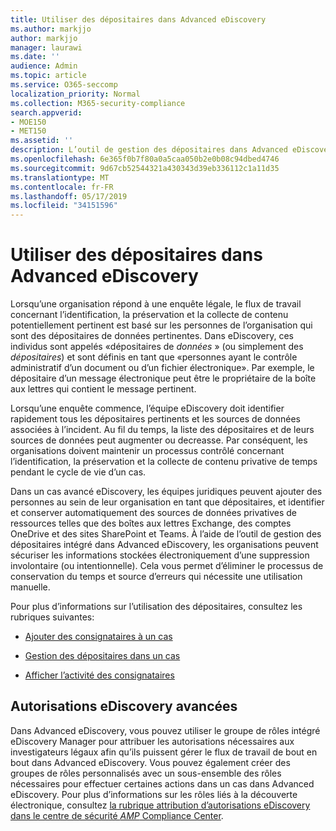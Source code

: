 ```yaml
---
title: Utiliser des dépositaires dans Advanced eDiscovery
ms.author: markjjo
author: markjjo
manager: laurawi
ms.date: ''
audience: Admin
ms.topic: article
ms.service: O365-seccomp
localization_priority: Normal
ms.collection: M365-security-compliance
search.appverid:
- MOE150
- MET150
ms.assetid: ''
description: L’outil de gestion des dépositaires dans Advanced eDiscovery vous permet de gérer le flux de travail concernant l’identification, la préservation et la collecte des données associées aux personnes concernées dans un cas juridique.
ms.openlocfilehash: 6e365f0b7f80a0a5caa050b2e0b08c94dbed4746
ms.sourcegitcommit: 9d67cb52544321a430343d39eb336112c1a11d35
ms.translationtype: MT
ms.contentlocale: fr-FR
ms.lasthandoff: 05/17/2019
ms.locfileid: "34151596"
---
```

# <a name="work-with-custodians-in-advanced-ediscovery"></a>Utiliser des dépositaires dans Advanced eDiscovery

Lorsqu’une organisation répond à une enquête légale, le flux de travail concernant l’identification, la préservation et la collecte de contenu potentiellement pertinent est basé sur les personnes de l’organisation qui sont des dépositaires de données pertinentes. Dans eDiscovery, ces individus sont appelés «dépositaires de *données* » (ou simplement des *dépositaires*) et sont définis en tant que «personnes ayant le contrôle administratif d’un document ou d’un fichier électronique». Par exemple, le dépositaire d’un message électronique peut être le propriétaire de la boîte aux lettres qui contient le message pertinent.  

Lorsqu’une enquête commence, l’équipe eDiscovery doit identifier rapidement tous les dépositaires pertinents et les sources de données associées à l’incident. Au fil du temps, la liste des dépositaires et de leurs sources de données peut augmenter ou decreasse. Par conséquent, les organisations doivent maintenir un processus contrôlé concernant l’identification, la préservation et la collecte de contenu privative de temps pendant le cycle de vie d’un cas.

Dans un cas avancé eDiscovery, les équipes juridiques peuvent ajouter des personnes au sein de leur organisation en tant que dépositaires, et identifier et conserver automatiquement des sources de données privatives de ressources telles que des boîtes aux lettres Exchange, des comptes OneDrive et des sites SharePoint et Teams. À l’aide de l’outil de gestion des dépositaires intégré dans Advanced eDiscovery, les organisations peuvent sécuriser les informations stockées électroniquement d’une suppression involontaire (ou intentionnelle). Cela vous permet d’éliminer le processus de conservation du temps et source d’erreurs qui nécessite une utilisation manuelle. 

Pour plus d’informations sur l’utilisation des dépositaires, consultez les rubriques suivantes: 

- [Ajouter des consignataires à un cas](add-custodians-to-case.md)

- [Gestion des dépositaires dans un cas](manage-new-custodians.md)

- [Afficher l’activité des consignataires](view-custodian-activity.md)

## <a name="advanced-ediscovery-permissions"></a>Autorisations eDiscovery avancées

Dans Advanced eDiscovery, vous pouvez utiliser le groupe de rôles intégré eDiscovery Manager pour attribuer les autorisations nécessaires aux investigateurs légaux afin qu’ils puissent gérer le flux de travail de bout en bout dans Advanced eDiscovery. Vous pouvez également créer des groupes de rôles personnalisés avec un sous-ensemble des rôles nécessaires pour effectuer certaines actions dans un cas dans Advanced eDiscovery. Pour plus d’informations sur les rôles liés à la découverte électronique, consultez [la rubrique attribution d’autorisations eDiscovery dans le centre de sécurité _AMP_ Compliance Center](../assign-ediscovery-permissions.md).
